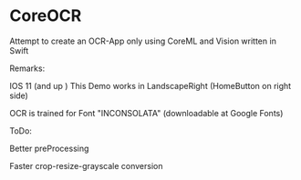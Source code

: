 # CoreOCR

Attempt to create an OCR-App only using CoreML and Vision written in Swift

Remarks:

IOS 11 (and up )
This Demo works in LandscapeRight (HomeButton on right side)

OCR is trained for Font "INCONSOLATA" (downloadable at Google Fonts)

ToDo:

Better preProcessing

Faster crop-resize-grayscale conversion

